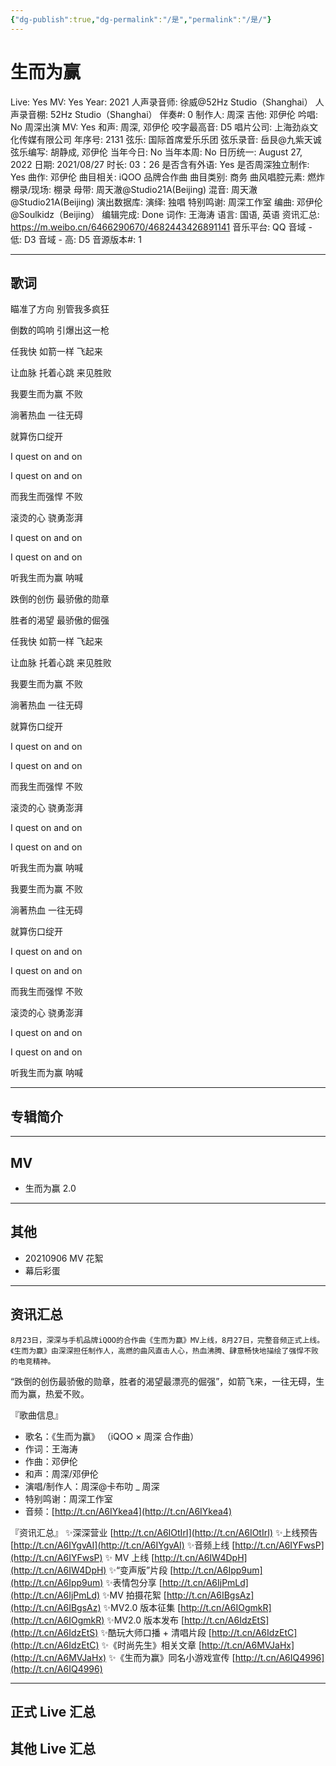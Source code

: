 ```yaml
---
{"dg-publish":true,"dg-permalink":"/是","permalink":"/是/"}
---
```



# 生而为赢

Live: Yes
MV: Yes
Year: 2021
人声录音师: 徐威@52Hz Studio（Shanghai）
人声录音棚: 52Hz Studio（Shanghai）
伴奏#: 0
制作人: 周深
吉他: 邓伊伦
吟唱: No
周深出演 MV: Yes
和声: 周深, 邓伊伦
咬字最高音: D5
唱片公司: 上海劲焱文化传媒有限公司
年序号: 2131
弦乐: 国际首席爱乐乐团
弦乐录音: 岳艮@九紫天诚
弦乐编写: 胡静成, 邓伊伦
当年今日: No
当年本周: No
日历统一: August 27, 2022
日期: 2021/08/27
时长: 03：26
是否含有外语: Yes
是否周深独立制作: Yes
曲作: 邓伊伦
曲目相关: iQOO 品牌合作曲
曲目类别: 商务
曲风唱腔元素: 燃炸
棚录/现场: 棚录
母带: 周天澈@Studio21A(Beijing)
混音: 周天澈@Studio21A(Beijing)
演出数据库:
演绎: 独唱
特别鸣谢: 周深工作室
编曲: 邓伊伦@Soulkidz（Beijing）
编辑完成: Done
词作: 王海涛
语言: 国语, 英语
资讯汇总: https://m.weibo.cn/6466290670/4682443426891141
音乐平台: QQ
音域 - 低: D3
音域 - 高: D5
音源版本#: 1

---

## 歌词

瞄准了方向 别管我多疯狂

倒数的鸣响 引爆出这一枪

任我快 如箭一样 飞起来

让血脉 托着心跳 来见胜败

我要生而为赢 不败

淌著热血 一往无碍

就算伤口绽开

I quest on and on

I quest on and on

而我生而强悍 不败

滚烫的心 骁勇澎湃

I quest on and on

I quest on and on

听我生而为赢 呐喊

跌倒的创伤 最骄傲的勋章

胜者的渴望 最骄傲的倔强

任我快 如箭一样 飞起来

让血脉 托着心跳 来见胜败

我要生而为赢 不败

淌著热血 一往无碍

就算伤口绽开

I quest on and on

I quest on and on

而我生而强悍 不败

滚烫的心 骁勇澎湃

I quest on and on

I quest on and on

听我生而为赢 呐喊

我要生而为赢 不败

淌著热血 一往无碍

就算伤口绽开

I quest on and on

I quest on and on

而我生而强悍 不败

滚烫的心 骁勇澎湃

I quest on and on

I quest on and on

听我生而为赢 呐喊

---

## 专辑简介

---

## MV

- 生而为赢 2.0

---

## 其他

- 20210906 MV 花絮
- 幕后彩蛋

---

## 资讯汇总

    8月23日，深深与手机品牌iQOO的合作曲《生而为赢》MV上线，8月27日，完整音频正式上线。《生而为赢》由深深担任制作人，高燃的曲风直击人心，热血沸腾、肆意畅快地描绘了强悍不败的电竞精神。

  “跌倒的创伤最骄傲的勋章，胜者的渴望最漂亮的倔强”，如箭飞来，一往无碍，生而为赢，热爱不败。

『歌曲信息』

- 歌名：《生而为赢》
（iQOO × 周深 合作曲）
- 作词：王海涛
- 作曲：邓伊伦
- 和声：周深/邓伊伦
- 演唱/制作人：周深@卡布叻 _ 周深
- 特别鸣谢：周深工作室
- 音频：[http://t.cn/A6IYkea4](http://t.cn/A6IYkea4)

『资讯汇总』
✨深深营业 [http://t.cn/A6IOtIrI](http://t.cn/A6IOtIrI)
✨上线预告 [http://t.cn/A6IYgvAI](http://t.cn/A6IYgvAI)
✨音频上线 [http://t.cn/A6IYFwsP](http://t.cn/A6IYFwsP)
✨ MV 上线 [http://t.cn/A6IW4DpH](http://t.cn/A6IW4DpH)
✨“变声版”片段 [http://t.cn/A6Ipp9um](http://t.cn/A6Ipp9um)
✨表情包分享 [http://t.cn/A6IjPmLd](http://t.cn/A6IjPmLd)
✨MV 拍摄花絮 [http://t.cn/A6IBgsAz](http://t.cn/A6IBgsAz)
✨MV2.0 版本征集 [http://t.cn/A6IOgmkR](http://t.cn/A6IOgmkR)
✨MV2.0 版本发布 [http://t.cn/A6IdzEtS](http://t.cn/A6IdzEtS)
✨酷玩大师口播 + 清唱片段 [http://t.cn/A6IdzEtC](http://t.cn/A6IdzEtC)
✨《时尚先生》相关文章 [http://t.cn/A6MVJaHx](http://t.cn/A6MVJaHx)
✨《生而为赢》同名小游戏宣传 [http://t.cn/A6IQ4996](http://t.cn/A6IQ4996)

---

## 正式 Live 汇总

## 其他 Live 汇总
